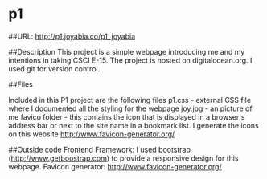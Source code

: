 # p1

##URL: http://p1.joyabia.co/p1_joyabia

##Description
This project is a simple webpage introducing me and my intentions in taking CSCI E-15. 
The project is hosted on digitalocean.org. I used git for version control.

##Files 

Included in this P1 project are the following files
p1.css - external CSS file where I documented all the styling for the webpage
joy.jpg - an picture of me
favico folder - this contains the icon that is displayed in a 
browser's address bar or next to the site name in a bookmark list. I generate the icons on this website 
http://www.favicon-generator.org/

##Outside code
Frontend Framework: I used bootstrap (http://www.getboostrap.com) to provide a responsive design for 
this webpage.
Favicon generator: http://www.favicon-generator.org/


